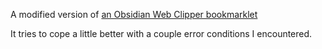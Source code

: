 A modified version of [an Obsidian Web Clipper bookmarklet](https://gist.github.com/kepano/90c05f162c37cf730abb8ff027987ca3)

It tries to cope a little better with a couple error conditions I encountered.
